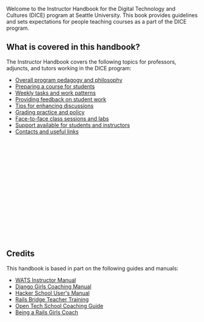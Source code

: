 Welcome to the Instructor Handbook for the Digital Technology and Cultures (DICE) program at Seattle University. This book provides guidelines and sets expectations for people teaching courses as a part of the DICE program. 

## What is covered in this handbook?

The Instructor Handbook covers the following topics for professors, adjuncts, and tutors working in the DICE program:

* [Overall program pedagogy and philosophy](philosophy_and_approach.md)
* [Preparing a course for students](preparing_courses.md)
* [Weekly tasks and work patterns](weekly_cycle.md)
* [Providing feedback on student work](giving_feedback.md)
* [Tips for enhancing discussions](discussion_tips.md)
* [Grading practice and policy](grading.md)
* [Face-to-face class sessions and labs](labs.md)
* [Support available for students and instructors](support.md)
* [Contacts and useful links](contacts_links.md)
<br><br><br><br><br><br><br><br><br><br><br><br><br><br><br><br><br>
## Credits

This handbook is based in part on the following guides and manuals:

* [WATS Instructor Manual](https://legacy.gitbook.com/book/shawnr/wats-instructor-handbook/details)
* [Django Girls Coaching Manual](https://www.gitbook.com/book/djangogirls/django-girls-coaching-manual/)
* [Hacker School User's Manual](https://www.hackerschool.com/manual)
* [Rails Bridge Teacher Training](http://curriculum.railsbridge.org/workshop/more_teacher_training)
* [Open Tech School Coaching Guide](http://opentechschool.github.io/slides/presentations/coaching/)
* [Being a Rails Girls Coach](http://guides.railsgirls.com/coach/)
